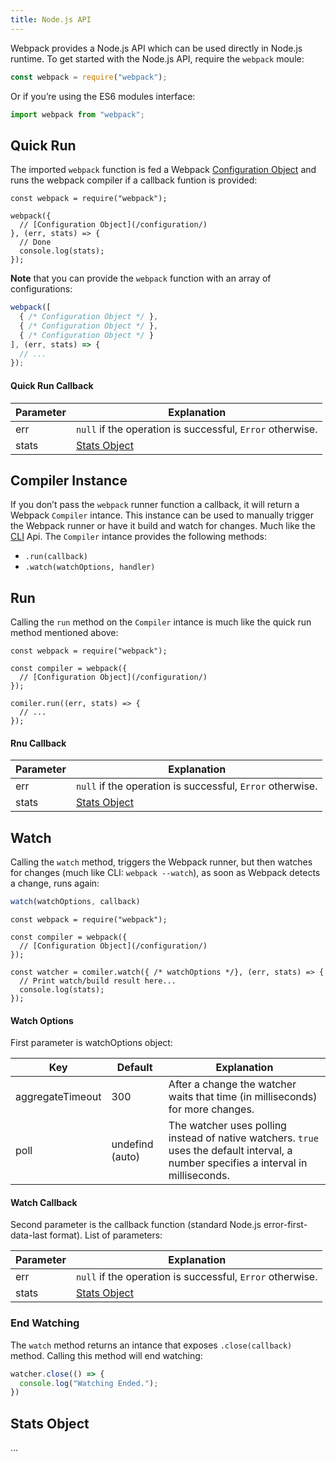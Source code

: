```yaml
---
title: Node.js API
---
```

Webpack provides a Node.js API which can be used directly in Node.js runtime. To get started with the Node.js API, require the `webpack` moule:

``` js
const webpack = require("webpack");
```

Or if you’re using the ES6 modules interface:

``` js
import webpack from "webpack";
```

## Quick Run
The imported `webpack` function is fed a Webpack [Configuration Object](/configuration/) and runs the webpack compiler if a callback funtion is provided:

``` js-with-links
const webpack = require("webpack");

webpack({
  // [Configuration Object](/configuration/)
}, (err, stats) => {
  // Done
  console.log(stats);
});
```

**Note** that you can provide the `webpack` function with an array of configurations:

``` js
webpack([
  { /* Configuration Object */ },
  { /* Configuration Object */ },
  { /* Configuration Object */ }
], (err, stats) => {
  // ...
});
```

#### Quick Run Callback
| Parameter | Explanation                                               |
|-----------|-----------------------------------------------------------|
| err       | `null` if the operation is successful, `Error` otherwise. |
| stats     | [Stats Object](#stats-object) |

## Compiler Instance
If you don’t pass the `webpack` runner function a callback, it will return a Webpack `Compiler` intance. This instance can be used to manually trigger the Webpack runner or have it build and watch for changes. Much like the [CLI](/api/cli/) Api. The `Compiler` intance provides the following methods:

* `.run(callback)`
* `.watch(watchOptions, handler)`

## Run
Calling the `run` method on the `Compiler` intance is much like the quick run method mentioned above:

``` js-with-links
const webpack = require("webpack");

const compiler = webpack({
  // [Configuration Object](/configuration/)
});

comiler.run((err, stats) => {
  // ...
});
```

#### Rnu Callback
| Parameter | Explanation                                               |
|-----------|-----------------------------------------------------------|
| err       | `null` if the operation is successful, `Error` otherwise. |
| stats     | [Stats Object](#stats-object) |

## Watch
Calling the `watch` method, triggers the Webpack runner, but then watches for changes (much like CLI: `webpack --watch`), as soon as Webpack detects a change, runs again:

``` js
watch(watchOptions, callback)
```

``` js-with-links
const webpack = require("webpack");

const compiler = webpack({
  // [Configuration Object](/configuration/)
});

const watcher = comiler.watch({ /* watchOptions */}, (err, stats) => {
  // Print watch/build result here...
  console.log(stats);
});
```

#### Watch Options
First parameter is watchOptions object:

| Key               | Default         | Explanation                                                                                                                           |
|-------------------|-----------------|---------------------------------------------------------------------------------------------------------------------------------------|
| aggregateTimeout  | 300             | After a change the watcher waits that time (in milliseconds) for more changes.                                                        |
| poll              | undefind (auto) | The watcher uses polling instead of native watchers. `true` uses the default interval, a number specifies a interval in milliseconds. |

#### Watch Callback
Second parameter is the callback function (standard Node.js error-first-data-last format). List of parameters:

| Parameter | Explanation                                               |
|-----------|-----------------------------------------------------------|
| err       | `null` if the operation is successful, `Error` otherwise. |
| stats     | [Stats Object](#stats-object) |

### End Watching
The `watch` method returns an intance that exposes `.close(callback)` method. Calling this method will end watching:

``` js
watcher.close(() => {
  console.log("Watching Ended.");
})
```

## Stats Object
...
